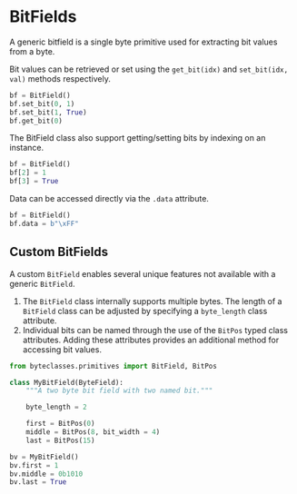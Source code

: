 # BitFields

A generic bitfield is a single byte primitive used for extracting bit values from a byte.

Bit values can be retrieved or set using the `get_bit(idx)` and `set_bit(idx, val)` methods respectively.

```python
bf = BitField()
bf.set_bit(0, 1)
bf.set_bit(1, True)
bf.get_bit(0)
```

The BitField class also support getting/setting bits by indexing on an instance.

```python
bf = BitField()
bf[2] = 1
bf[3] = True
```

Data can be accessed directly via the `.data` attribute.

```python
bf = BitField()
bf.data = b"\xFF"
```

## Custom BitFields

A custom `BitField` enables several unique features not available with a generic `BitField`.

1. The `BitField` class internally supports multiple bytes. The length of a `BitField` class can be adjusted by specifying a `byte_length` class attribute.
2. Individual bits can be named through the use of the `BitPos` typed class attributes. Adding these attributes provides an additional method for accessing bit values.

```python
from byteclasses.primitives import BitField, BitPos

class MyBitField(ByteField):
    """A two byte bit field with two named bit."""

    byte_length = 2

    first = BitPos(0)
    middle = BitPos(8, bit_width = 4)
    last = BitPos(15)

bv = MyBitField()
bv.first = 1
bv.middle = 0b1010
bv.last = True
```
